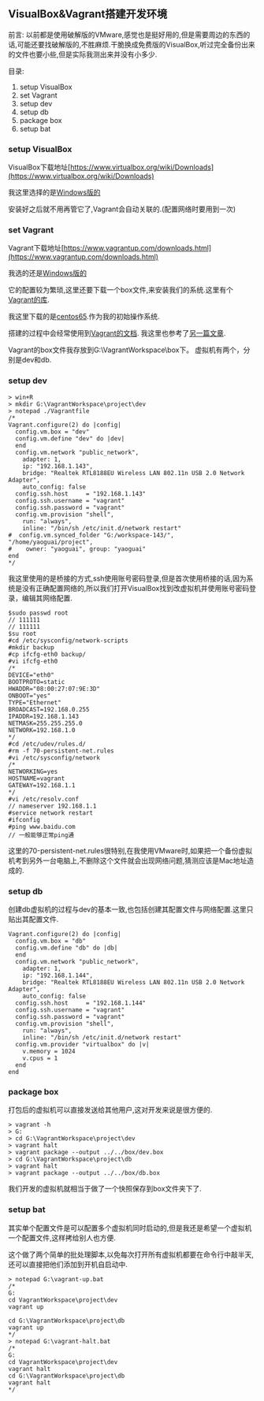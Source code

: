 ## VisualBox&Vagrant搭建开发环境

前言: 以前都是使用破解版的VMware,感觉也是挺好用的,但是需要周边的东西的话,可能还要找破解版的,不胜麻烦.干脆换成免费版的VisualBox,听过完全备份出来的文件也要小些,但是实际我测出来并没有小多少.

目录:

1. setup VisualBox
2. set Vagrant
3. setup dev
4. setup db
5. package box
6. setup bat





### setup VisualBox

VisualBox下载地址[https://www.virtualbox.org/wiki/Downloads](https://www.virtualbox.org/wiki/Downloads)

我这里选择的是[Windows版的](http://download.virtualbox.org/virtualbox/5.0.4/VirtualBox-5.0.4-102546-Win.exe)

安装好之后就不用再管它了,Vagrant会自动关联的.(配置网络时要用到一次)

### set Vagrant

Vagrant下载地址[https://www.vagrantup.com/downloads.html](https://www.vagrantup.com/downloads.html)

我选的还是[Windows版的](https://dl.bintray.com/mitchellh/vagrant/vagrant_1.7.4.msi)

它的配置较为繁琐,这里还要下载一个box文件,来安装我们的系统.这里有个[Vagrant的库](http://www.vagrantbox.es/).

我这里下载的是[centos65](http://www.lyricalsoftware.com/downloads/centos65.box
).作为我的初始操作系统.

搭建的过程中会经常使用到[Vagrant的文档](https://docs.vagrantup.com/v2/).
我这里也参考了[另一篇文章](http://segmentfault.com/a/1190000000264347).

Vagrant的box文件我存放到G:\VagrantWorkspace\box下。
虚拟机有两个，分别是dev和db.


### setup dev

	> win+R
	> mkdir G:\VagrantWorkspace\project\dev
	> notepad ./Vagrantfile
	/*
	Vagrant.configure(2) do |config|
	  config.vm.box = "dev"
	  config.vm.define "dev" do |dev|
	  end
	  config.vm.network "public_network", 
	    adapter: 1, 
	    ip: "192.168.1.143", 
	    bridge: "Realtek RTL8188EU Wireless LAN 802.11n USB 2.0 Network Adapter", 
	    auto_config: false
	  config.ssh.host     = "192.168.1.143"
	  config.ssh.username = "vagrant"
	  config.ssh.password = "vagrant"
	  config.vm.provision "shell",
	  	run: "always",
	   	inline: "/bin/sh /etc/init.d/network restart"
	#  config.vm.synced_folder "G:/workspace-143/", "/home/yaoguai/project",
	#    owner: "yaoguai", group: "yaoguai"
	end
	*/

我这里使用的是桥接的方式,ssh使用账号密码登录,但是首次使用桥接的话,因为系统是没有正确配置网络的,所以我们打开VisualBox找到改虚拟机并使用账号密码登录，编辑其网络配置.

	$sudo passwd root
	// 111111
	// 111111
	$su root
	#cd /etc/sysconfig/network-scripts
	#mkdir backup
	#cp ifcfg-eth0 backup/
	#vi ifcfg-eth0
	/*
	DEVICE="eth0"
	BOOTPROTO=static
	HWADDR="08:00:27:07:9E:3D"
	ONBOOT="yes"
	TYPE="Ethernet"
	BROADCAST=192.168.0.255
	IPADDR=192.168.1.143
	NETMASK=255.255.255.0
	NETWORK=192.168.1.0
	*/
	#cd /etc/udev/rules.d/
	#rm -f 70-persistent-net.rules
	#vi /etc/sysconfig/network
	/*
	NETWORKING=yes
	HOSTNAME=vagrant
	GATEWAY=192.168.1.1
	*/
	#vi /etc/resolv.conf
	// nameserver 192.168.1.1
	#service network restart
	#ifconfig
	#ping www.baidu.com
	// 一般能够正常ping通

这里的70-persistent-net.rules很特别,在我使用VMware时,如果把一个备份虚拟机考到另外一台电脑上,不删除这个文件就会出现网络问题,猜测应该是Mac地址造成的.



### setup db

创建db虚拟机的过程与dev的基本一致,也包括创建其配置文件与网络配置.这里只贴出其配置文件.

	Vagrant.configure(2) do |config|
	  config.vm.box = "db"
	  config.vm.define "db" do |db|
	  end
	  config.vm.network "public_network", 
	    adapter: 1, 
	    ip: "192.168.1.144", 
	    bridge: "Realtek RTL8188EU Wireless LAN 802.11n USB 2.0 Network Adapter", 
	    auto_config: false
	  config.ssh.host     = "192.168.1.144"
	  config.ssh.username = "vagrant"
	  config.ssh.password = "vagrant"
	  config.vm.provision "shell",
	  	run: "always",
	   	inline: "/bin/sh /etc/init.d/network restart"
	  config.vm.provider "virtualbox" do |v|
	    v.memory = 1024
	    v.cpus = 1
	  end
	end

### package box

打包后的虚拟机可以直接发送给其他用户,这对开发来说是很方便的.

	> vagrant -h
	> G:
	> cd G:\VagrantWorkspace\project\dev
	> vagrant halt
	> vagrant package --output ../../box/dev.box
	> cd G:\VagrantWorkspace\project\db
	> vagrant halt
	> vagrant package --output ../../box/db.box
	
我们开发的虚拟机就相当于做了一个快照保存到box文件夹下了.

### setup bat

其实单个配置文件是可以配置多个虚拟机同时启动的,但是我还是希望一个虚拟机一个配置文件,这样拷给别人也方便.

这个做了两个简单的批处理脚本,以免每次打开所有虚拟机都要在命令行中敲半天,还可以直接把他们添加到开机自启动中.


	> notepad G:\vagrant-up.bat
	/*
	G:
	cd VagrantWorkspace\project\dev
	vagrant up
	
	cd G:\VagrantWorkspace\project\db
	vagrant up
	*/
	> notepad G:\vagrant-halt.bat
	/*
	G:
	cd VagrantWorkspace\project\dev
	vagrant halt
	cd G:\VagrantWorkspace\project\db
	vagrant halt
	*/
